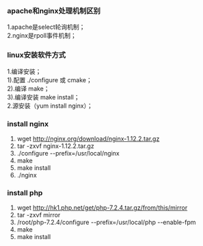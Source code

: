 ### apache和nginx处理机制区别
1.apache是select轮询机制；  
2.nginx是rpoll事件机制；
### linux安装软件方式
1.编译安装；  
1).配置 ./configure 或 cmake；  
2).编译 make；  
3).编译安装 make install；  
2.源安装（yum install nginx）；
### install nginx
1. wget http://nginx.org/download/nginx-1.12.2.tar.gz  
2. tar -zxvf nginx-1.12.2.tar.gz  
3. ./configure --prefix=/usr/local/nginx
4. make
5. make install
6. ./nginx
### install php
1. wget http://hk1.php.net/get/php-7.2.4.tar.gz/from/this/mirror  
2. tar -zxvf mirror
3. /root/php-7.2.4/configure --prefix=/usr/local/php --enable-fpm
4. make  
5. make install
